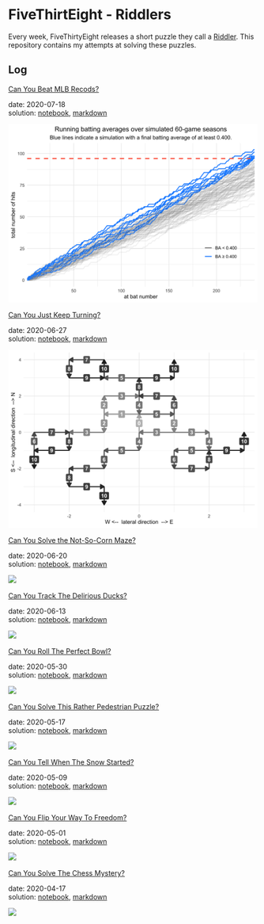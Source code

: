 
# FiveThirtEight - Riddlers

Every week, FiveThirtyEight releases a short puzzle they call a
[Riddler](https://fivethirtyeight.com/tag/the-riddler/). This repository
contains my attempts at solving these puzzles.

## Log

[Can You Beat MLB
Recods?](https://fivethirtyeight.com/features/can-you-connect-the-dots/)

date: 2020-07-18  
solution: [notebook](2020-07-18_beat-mlb-records.Rmd),
[markdown](2020-07-18_beat-mlb-records.md)

![](2020-07-18_beat-mlb-records_files/figure-gfm/unnamed-chunk-8-1.png)

[Can You Just Keep
Turning?](https://fivethirtyeight.com/features/can-you-connect-the-dots/)

date: 2020-06-27  
solution: [notebook](2020-06-27_just-keep-turning.Rmd),
[markdown](2020-06-27_just-keep-turning.md)

![](2020-06-27_just-keep-turning_files/figure-gfm/unnamed-chunk-10-1.png)

[Can You Solve the Not-So-Corn
Maze?](https://fivethirtyeight.com/features/can-you-break-the-riddler-bank/)

date: 2020-06-20  
solution: [notebook](2020-06-20_not-so-corn-maze.Rmd),
[markdown](2020-06-20_not-so-corn-maze.md)

![](2020-06-20_not-so-corn-maze_files/figure-gfm/unnamed-chunk-7-1.png)

[Can You Track The Delirious
Ducks?](https://fivethirtyeight.com/features/can-you-track-the-delirious-ducks/)

date: 2020-06-13  
solution: [notebook](2020-06-13_delirious-duck.Rmd),
[markdown](2020-06-13_delirious-duck.md)

![](2020-06-13_delirious-duck_files/figure-gfm/unnamed-chunk-14-1.png)

[Can You Roll The Perfect
Bowl?](https://fivethirtyeight.com/features/can-you-roll-the-perfect-bowl/)

date: 2020-05-30  
solution: [notebook](2020-05-30_perfect-bowl.Rmd),
[markdown](2020-05-30_perfect-bowl.md)

![](2020-05-30_perfect-bowl_files/figure-gfm/unnamed-chunk-10-1.gif)

[Can You Solve This Rather Pedestrian
Puzzle?](https://fivethirtyeight.com/features/can-you-solve-this-rather-pedestrian-puzzle/)

date: 2020-05-17  
solution: [notebook](2020-05-16_pedestrian-question.Rmd),
[markdown](2020-05-16_pedestrian-question.md)

![](2020-05-16_pedestrian-question_files/figure-gfm/unnamed-chunk-27-1.png)

[Can You Tell When The Snow
Started?](https://fivethirtyeight.com/features/can-you-catch-the-free-t-shirt/)

date: 2020-05-09  
solution: [notebook](2020-05-09_riddler-snow-started.Rmd),
[markdown](2020-05-09_riddler-snow-started.md)

![](2020-05-09_riddler-snow-started_files/figure-gfm/unnamed-chunk-11-1.gif)

[Can You Flip Your Way To
Freedom?](https://fivethirtyeight.com/features/can-you-flip-your-way-to-freedom/)

date: 2020-05-01  
solution: [notebook](2020-05-01_riddler-flip-to-freedom.Rmd),
[markdown](2020-05-01_riddler-flip-to-freedom.md)

![](2020-05-01_riddler-flip-to-freedom_files/figure-gfm/unnamed-chunk-12-1.png)

[Can You Solve The Chess
Mystery?](https://fivethirtyeight.com/features/can-you-solve-the-chess-mystery/)

date: 2020-04-17  
solution: [notebook](2020-04-17_riddler-chess-mystery.Rmd),
[markdown](2020-04-17_riddler-chess-mystery.md)

![](2020-04-17_riddler-chess-mystery_files/figure-gfm/unnamed-chunk-18-1.png)
